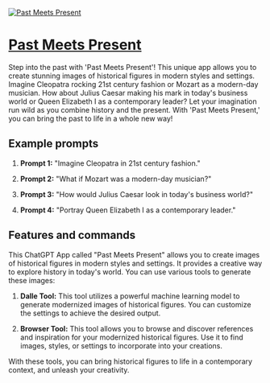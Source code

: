 [![Past Meets Present](https://files.oaiusercontent.com/file-u2hhGyFNvs3tio7tawcbZJ28?se=2123-10-19T17%3A18%3A46Z&sp=r&sv=2021-08-06&sr=b&rscc=max-age%3D31536000%2C%20immutable&rscd=attachment%3B%20filename%3D6b1b660d-0783-4ed9-96ce-b1702fd47cac.png&sig=Kfjq%2B8UtEydaaBDVmcekSmYJVuqzSdkhdvSQdtgFLHg%3D)](https://chat.openai.com/g/g-hkCuo7SjL-past-meets-present)

# [Past Meets Present](https://chat.openai.com/g/g-hkCuo7SjL-past-meets-present)

Step into the past with 'Past Meets Present'! This unique app allows you to create stunning images of historical figures in modern styles and settings. Imagine Cleopatra rocking 21st century fashion or Mozart as a modern-day musician. How about Julius Caesar making his mark in today's business world or Queen Elizabeth I as a contemporary leader? Let your imagination run wild as you combine history and the present. With 'Past Meets Present,' you can bring the past to life in a whole new way!

## Example prompts

1. **Prompt 1:** "Imagine Cleopatra in 21st century fashion."

2. **Prompt 2:** "What if Mozart was a modern-day musician?"

3. **Prompt 3:** "How would Julius Caesar look in today's business world?"

4. **Prompt 4:** "Portray Queen Elizabeth I as a contemporary leader."

## Features and commands

This ChatGPT App called "Past Meets Present" allows you to create images of historical figures in modern styles and settings. It provides a creative way to explore history in today's world. You can use various tools to generate these images:

1. **Dalle Tool:** This tool utilizes a powerful machine learning model to generate modernized images of historical figures. You can customize the settings to achieve the desired output.

2. **Browser Tool:** This tool allows you to browse and discover references and inspiration for your modernized historical figures. Use it to find images, styles, or settings to incorporate into your creations.

With these tools, you can bring historical figures to life in a contemporary context, and unleash your creativity.